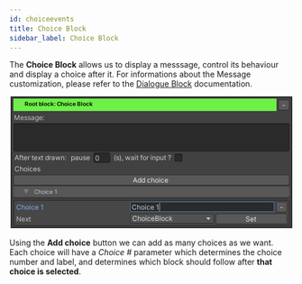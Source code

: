 ```yaml
---
id: choiceevents
title: Choice Block
sidebar_label: Choice Block
---
```


The **Choice Block** allows us to display a messsage, control its behaviour and display a choice after it. For informations about the Message customization, please refer to the [Dialogue Block](dialogueevents) documentation.

<center><img src="/static/img/blocks/choiceblock.png" /></center>

Using the **Add choice** button we can add as many choices as we want. Each choice will have a *Choice #* parameter which determines the choice number and label, and determines which block should follow after **that choice is selected**.